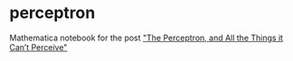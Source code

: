 perceptron
==========

Mathematica notebook for the post ["The Perceptron, and All the Things it Can’t Perceive"](http://jeremykun.wordpress.com/2011/08/11/the-perceptron-and-all-the-things-it-cant-perceive/)

